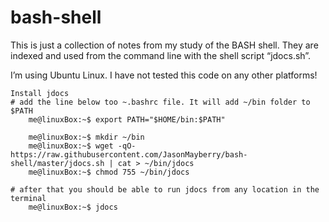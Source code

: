 # bash-shell

This is just a collection of notes from my study of the BASH shell. They are indexed and used from the command line with the shell script “jdocs.sh”.  
  
I’m using Ubuntu Linux. I have not tested this code on any other platforms!  
  
```  
Install jdocs  
# add the line below too ~.bashrc file. It will add ~/bin folder to $PATH  
    me@linuxBox:~$ export PATH="$HOME/bin:$PATH"  

    me@linuxBox:~$ mkdir ~/bin  
    me@linuxBox:~$ wget -qO- https://raw.githubusercontent.com/JasonMayberry/bash-shell/master/jdocs.sh | cat > ~/bin/jdocs  
    me@linuxBox:~$ chmod 755 ~/bin/jdocs  
  
# after that you should be able to run jdocs from any location in the terminal  
    me@linuxBox:~$ jdocs  
```
